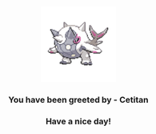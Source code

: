 <p align="center">
            <img src="https://raw.githubusercontent.com/PokeAPI/sprites/master/sprites/pokemon/975.png" width="150" height="150">
          </p>
          <h3 align="center">You have been greeted by - <b>Cetitan</b></h3>
          <h3 align="center">Have a nice day!</h3>
        